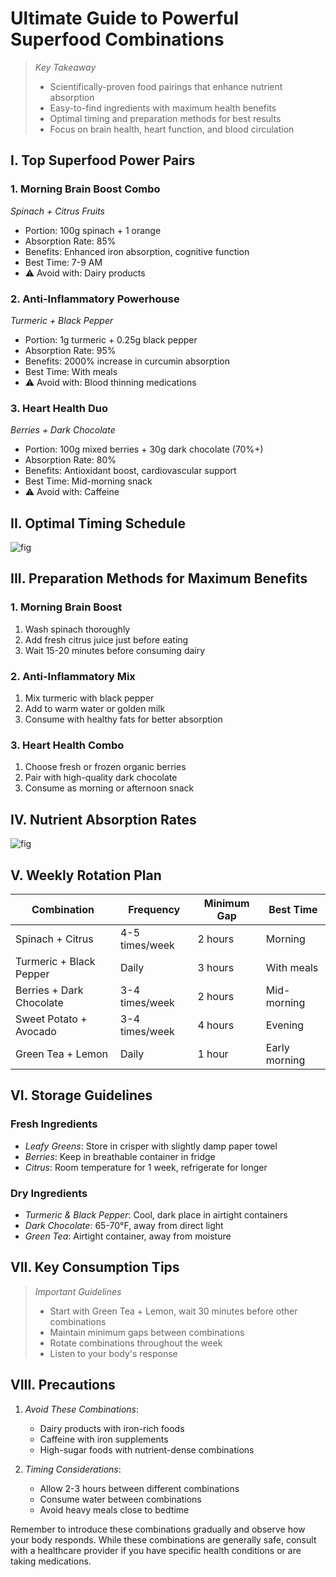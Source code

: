 # Ultimate Guide to Powerful Superfood Combinations

> *Key Takeaway*
> - Scientifically-proven food pairings that enhance nutrient absorption
> - Easy-to-find ingredients with maximum health benefits
> - Optimal timing and preparation methods for best results
> - Focus on brain health, heart function, and blood circulation

## I. Top Superfood Power Pairs

### 1. Morning Brain Boost Combo
*Spinach + Citrus Fruits*
- Portion: 100g spinach + 1 orange
- Absorption Rate: 85%
- Benefits: Enhanced iron absorption, cognitive function
- Best Time: 7-9 AM
- ⚠ Avoid with: Dairy products

### 2. Anti-Inflammatory Powerhouse
*Turmeric + Black Pepper*
- Portion: 1g turmeric + 0.25g black pepper
- Absorption Rate: 95%
- Benefits: 2000% increase in curcumin absorption
- Best Time: With meals
- ⚠ Avoid with: Blood thinning medications

### 3. Heart Health Duo
*Berries + Dark Chocolate*
- Portion: 100g mixed berries + 30g dark chocolate (70%+)
- Absorption Rate: 80%
- Benefits: Antioxidant boost, cardiovascular support
- Best Time: Mid-morning snack
- ⚠ Avoid with: Caffeine

## II. Optimal Timing Schedule

![fig](https://ydcusercontenteast.blob.core.windows.net/user-content-youagent-output/0f83bb36-3fac-4978-9989-a4ea9440cc8d.png)

## III. Preparation Methods for Maximum Benefits

### 1. Morning Brain Boost

1. Wash spinach thoroughly
2. Add fresh citrus juice just before eating
3. Wait 15-20 minutes before consuming dairy


### 2. Anti-Inflammatory Mix

1. Mix turmeric with black pepper
2. Add to warm water or golden milk
3. Consume with healthy fats for better absorption


### 3. Heart Health Combo

1. Choose fresh or frozen organic berries
2. Pair with high-quality dark chocolate
3. Consume as morning or afternoon snack


## IV. Nutrient Absorption Rates

![fig](https://ydcusercontenteast.blob.core.windows.net/user-content-youagent-output/d3229f74-0753-4b37-b8ff-24fcd9b87a70.png)

## V. Weekly Rotation Plan

| Combination | Frequency | Minimum Gap | Best Time |
|------------|-----------|-------------|----------|
| Spinach + Citrus | 4-5 times/week | 2 hours | Morning |
| Turmeric + Black Pepper | Daily | 3 hours | With meals |
| Berries + Dark Chocolate | 3-4 times/week | 2 hours | Mid-morning |
| Sweet Potato + Avocado | 3-4 times/week | 4 hours | Evening |
| Green Tea + Lemon | Daily | 1 hour | Early morning |

## VI. Storage Guidelines

### Fresh Ingredients
- *Leafy Greens*: Store in crisper with slightly damp paper towel
- *Berries*: Keep in breathable container in fridge
- *Citrus*: Room temperature for 1 week, refrigerate for longer

### Dry Ingredients
- *Turmeric & Black Pepper*: Cool, dark place in airtight containers
- *Dark Chocolate*: 65-70°F, away from direct light
- *Green Tea*: Airtight container, away from moisture

## VII. Key Consumption Tips

> *Important Guidelines*
> - Start with Green Tea + Lemon, wait 30 minutes before other combinations
> - Maintain minimum gaps between combinations
> - Rotate combinations throughout the week
> - Listen to your body's response

## VIII. Precautions

1. *Avoid These Combinations*:
   - Dairy products with iron-rich foods
   - Caffeine with iron supplements
   - High-sugar foods with nutrient-dense combinations

2. *Timing Considerations*:
   - Allow 2-3 hours between different combinations
   - Consume water between combinations
   - Avoid heavy meals close to bedtime

Remember to introduce these combinations gradually and observe how your body responds. While these combinations are generally safe, consult with a healthcare provider if you have specific health conditions or are taking medications.
